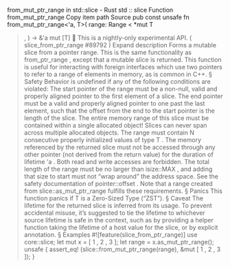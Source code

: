 from_mut_ptr_range in std::slice - Rust
std
::
slice
Function
from_mut_ptr_range
Copy item path
Source
pub const unsafe fn from_mut_ptr_range<'a, T>(
    range:
Range
<
*mut T
>,
) -> &'a mut
[T]
🔬
This is a nightly-only experimental API. (
slice_from_ptr_range
#89792
)
Expand description
Forms a mutable slice from a pointer range.
This is the same functionality as
from_ptr_range
, except that a
mutable slice is returned.
This function is useful for interacting with foreign interfaces which
use two pointers to refer to a range of elements in memory, as is
common in C++.
§
Safety
Behavior is undefined if any of the following conditions are violated:
The
start
pointer of the range must be a non-null,
valid
and properly aligned pointer
to the first element of a slice.
The
end
pointer must be a
valid
and properly aligned pointer to
one past
the last element, such that the offset from the end to the start pointer is
the length of the slice.
The entire memory range of this slice must be contained within a single allocated object!
Slices can never span across multiple allocated objects.
The range must contain
N
consecutive properly initialized values of type
T
.
The memory referenced by the returned slice must not be accessed through any other pointer
(not derived from the return value) for the duration of lifetime
'a
.
Both read and write accesses are forbidden.
The total length of the range must be no larger than
isize::MAX
,
and adding that size to
start
must not “wrap around” the address space.
See the safety documentation of
pointer::offset
.
Note that a range created from
slice::as_mut_ptr_range
fulfills these requirements.
§
Panics
This function panics if
T
is a Zero-Sized Type (“ZST”).
§
Caveat
The lifetime for the returned slice is inferred from its usage. To
prevent accidental misuse, it’s suggested to tie the lifetime to whichever
source lifetime is safe in the context, such as by providing a helper
function taking the lifetime of a host value for the slice, or by explicit
annotation.
§
Examples
#![feature(slice_from_ptr_range)]
use
core::slice;
let
mut
x = [
1
,
2
,
3
];
let
range = x.as_mut_ptr_range();
unsafe
{
assert_eq!
(slice::from_mut_ptr_range(range),
&mut
[
1
,
2
,
3
]);
}